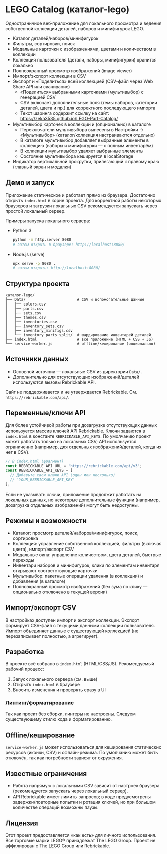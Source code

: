 # LEGO Catalog (каталог-lego)

Одностраничное веб‑приложение для локального просмотра и ведения собственной коллекции деталей, наборов и минифигурок LEGO.

- Каталог деталей/наборов/минифигурок
- Фильтры, сортировки, поиск
- Модальные карточки с изображениями, цветами и количеством в коллекции
- Коллекция пользователя (детали, наборы, минифигурки) хранится локально
- Полноэкранный просмотр изображений (image viewer)
- Импорт/экспорт коллекции в CSV
- Экспорт и «Поделиться» всей коллекцией (CSV-файл через Web Share API или скачивание)
  - «Поделиться» выбранными карточками (мультивыбор) с генерацией CSV
  - CSV включает дополнительные поля (темы наборов, категории деталей, цвета и пр.) для корректного последующего импорта
  - Текст шаринга содержит ссылку на сайт: https://zeka3535.github.io/LEGO-Part-Catalog/
- Мультивыбор карточек в коллекции и (опционально) в каталоге
  - Переключатели мультивыбора вынесены в Настройки → «Мультивыбор» (каталог/коллекция настраиваются отдельно)
  - В каталоге мультивыбор добавляет выбранные элементы в коллекцию (наборы и минифигурки — с полным инвентарём)
  - В коллекции мультивыбор удаляет выбранные элементы
  - Состояние мультивыбора кэшируется в localStorage
- Индикатор вертикальной прокрутки, прилегающий к правому краю (главный экран и модалки)

## Демо и запуск

Приложение статическое и работает прямо из браузера. Достаточно открыть `index.html` в корне проекта. Для корректной работы некоторых браузеров и загрузки локальных CSV рекомендуется запускать через простой локальный сервер.

Примеры запуска локального сервера:

- Python 3
  ```bash
  python -m http.server 8080
  # затем открыть в браузере: http://localhost:8080/
  ```
- Node.js (serve)
  ```bash
  npx serve -p 8080 .
  # затем открыть: http://localhost:8080/
  ```

## Структура проекта

```
каталог-lego/
├── Data/                       # CSV и вспомогательные данные
│   ├── colors.csv
│   ├── parts.csv
│   ├── sets.csv
│   ├── themes.csv
│   ├── inventories.csv
│   ├── inventory_sets.csv
│   ├── inventory_minifigs.csv
│   └── inventory_parts_split/  # шардирование инвентарей деталей
├── index.html                  # всё приложение (HTML + CSS + JS)
└── service-worker.js           # offline/кеширование (опционально)
```

## Источники данных

- Основной источник — локальные CSV из директории `Data/`.
- Дополнительно для отсутствующих изображений/деталей используются вызовы Rebrickable API.

Сайт не поддерживается и не утверждается Rebrickable. См. `https://rebrickable.com/api/`.

## Переменные/ключи API

Для более устойчивой работы при дозагрузке отсутствующих данных используется массив ключей API Rebrickable. Ключи задаются в `index.html` в константе `REBRICKABLE_API_KEYS`. По умолчанию проект может работать только на локальных CSV; API используется ограниченно (например, для отдельных изображений/деталей, когда их нет в CSV).

```js
// В index.html (фрагмент)
const REBRICKABLE_API_URL = 'https://rebrickable.com/api/v3';
const REBRICKABLE_API_KEYS = [
  // Добавьте свои ключи API (один или несколько)
  // 'YOUR_REBRICKABLE_API_KEY'
];
```

Если не указывать ключи, приложение продолжит работать на локальных данных, но некоторые дополнительные функции (например, дозагрузка отдельных изображений) могут быть недоступны.

## Режимы и возможности

- Каталог: просмотр деталей/наборов/минифигурок, поиск, сортировка
- Коллекция: управление собственной коллекцией, фильтры (включая цвета), импорт/экспорт CSV
- Модальные окна: управление количеством, цвета деталей, быстрые переходы
- Инвентари наборов и минифигурок, клики по элементам инвентаря открывают соответствующие карточки
- Мультивыбор: пакетные операции удаления (в коллекции) и добавления (в каталоге)
- Полноэкранный просмотр изображений (без зума по клику — опционально отключено в текущей версии)

## Импорт/экспорт CSV

В настройках доступен импорт и экспорт коллекции. Экспорт формирует CSV-файл с текущими данными коллекции пользователя. Импорт объединяет данные с существующей коллекцией (не перезаписывает полностью, а агрегирует).

## Разработка

В проекте всё собрано в `index.html` (HTML/CSS/JS). Рекомендуемый рабочий процесс:

1. Запуск локального сервера (см. выше)
2. Открыть `index.html` в браузере
3. Вносить изменения и проверять сразу в UI

### Линтинг/форматирование
Так как проект без сборки, линтеры не настроены. Следуем существующему стилю кода и форматированию.

## Offline/кеширование

`service-worker.js` может использоваться для кеширования статических ресурсов (иконки, CSV) и офлайн-режима. По умолчанию может быть отключён, так как потребности зависят от окружения.

## Известные ограничения

- Работа напрямую с локальными CSV зависит от настроек браузера (рекомендуется запускать через локальный сервер).
- API Rebrickable имеет лимиты запросов; в коде предусмотрены задержки/повторные попытки и ротация ключей, но при большом количестве операций возможны паузы.

## Лицензия

Этот проект предоставляется «как есть» для личного использования. Все торговые марки LEGO® принадлежат The LEGO Group. Проект не аффилирован с The LEGO Group или Rebrickable.
